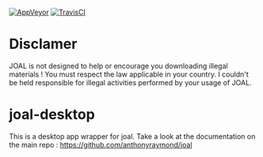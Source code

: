 [![AppVeyor](https://ci.appveyor.com/api/projects/status/qrk3dtb818i4ea9b?svg=true)](https://ci.appveyor.com/project/anthonyraymond/joal-desktop)
[![TravisCI](https://travis-ci.org/anthonyraymond/joal-desktop.svg?branch=master)](https://travis-ci.org/anthonyraymond/joal-desktop)

# Disclamer
JOAL is not designed to help or encourage you downloading illegal materials ! You must respect the law applicable in your country. I couldn't be held responsible for illegal activities performed by your usage of JOAL.


# joal-desktop
This is a desktop app wrapper for joal. Take a look at the documentation on the main repo : https://github.com/anthonyraymond/joal

